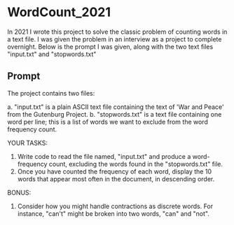 # WordCount_2021
In 2021 I wrote this project to solve the classic problem of counting words in a text file. I was given the problem in an interview as a project to complete overnight. Below is the prompt I was given, along with the two text files "input.txt" and "stopwords.txt"

## Prompt

The project contains two files:

a. "input.txt" is a plain ASCII text file containing the text of 'War and Peace' from the Gutenburg Project.
b. "stopwords.txt" is a text file containing one word per line; this is a list of words we want to exclude from the word frequency count.


YOUR TASKS:

1. Write code to read the file named, "input.txt" and produce a word-frequency count, excluding the words found in the "stopwords.txt" file.
2. Once you have counted the frequency of each word, display the 10 words that appear most often in the document, in descending order.


BONUS:

1. Consider how you might handle contractions as discrete words. For instance, "can't" might be broken into two words, "can" and "not".
